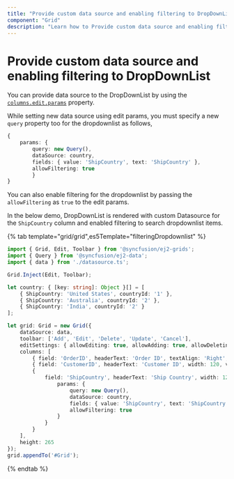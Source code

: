 ```yaml
---
title: "Provide custom data source and enabling filtering to DropDownList"
component: "Grid"
description: "Learn how to Provide custom data source and enabling filtering to DropDownList."
---
```


# Provide custom data source and enabling filtering to DropDownList

You can provide data source to the DropDownList by using the [`columns.edit.params`](../../api/grid/column/#edit) property.

While setting new data source using edit params, you must specify a new `query` property too for the dropdownlist as follows,

```typescript
{
    params: {
        query: new Query(),
        dataSource: country,
        fields: { value: 'ShipCountry', text: 'ShipCountry' },
        allowFiltering: true
        }
}
```

You can also enable filtering for the dropdownlist by passing the `allowFiltering` as `true` to the edit params.

In the below demo, DropDownList is rendered with custom Datasource for the `ShipCountry` column and enabled filtering to search dropdownlist items.

{% tab template="grid/grid",es5Template="filteringDropdownlist" %}

```typescript
import { Grid, Edit, Toolbar } from '@syncfusion/ej2-grids';
import { Query } from '@syncfusion/ej2-data';
import { data } from './datasource.ts';

Grid.Inject(Edit, Toolbar);

let country: { [key: string]: Object }[] = [
    { ShipCountry: 'United States', countryId: '1' },
    { ShipCountry: 'Australia', countryId: '2' },
    { ShipCountry: 'India', countryId: '2' }
];

let grid: Grid = new Grid({
    dataSource: data,
    toolbar: ['Add', 'Edit', 'Delete', 'Update', 'Cancel'],
    editSettings: { allowEditing: true, allowAdding: true, allowDeleting: true, mode: 'Normal' },
    columns: [
        { field: 'OrderID', headerText: 'Order ID', textAlign: 'Right', width: 100, isPrimaryKey: true, validationRules: { required: true } },
        { field: 'CustomerID', headerText: 'Customer ID', width: 120, validationRules: { required: true, minLength: 3 } },
        {
            field: 'ShipCountry', headerText: 'Ship Country', width: 120, editType: 'dropdownedit', edit: {
                params: {
                    query: new Query(),
                    dataSource: country,
                    fields: { value: 'ShipCountry', text: 'ShipCountry' },
                    allowFiltering: true
                }
            }
        }
    ],
    height: 265
});
grid.appendTo('#Grid');

```

{% endtab %}
